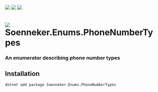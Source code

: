 ﻿[![](https://img.shields.io/nuget/v/soenneker.enums.phonenumbertypes.svg?style=for-the-badge)](https://www.nuget.org/packages/soenneker.enums.phonenumbertypes/)
[![](https://img.shields.io/github/actions/workflow/status/soenneker/soenneker.enums.phonenumbertypes/publish-package.yml?style=for-the-badge)](https://github.com/soenneker/soenneker.enums.phonenumbertypes/actions/workflows/publish-package.yml)
[![](https://img.shields.io/nuget/dt/soenneker.enums.phonenumbertypes.svg?style=for-the-badge)](https://www.nuget.org/packages/soenneker.enums.phonenumbertypes/)

# ![](https://user-images.githubusercontent.com/4441470/224455560-91ed3ee7-f510-4041-a8d2-3fc093025112.png) Soenneker.Enums.PhoneNumberTypes
### An enumerator describing phone number types

## Installation

```
dotnet add package Soenneker.Enums.PhoneNumberTypes
```
